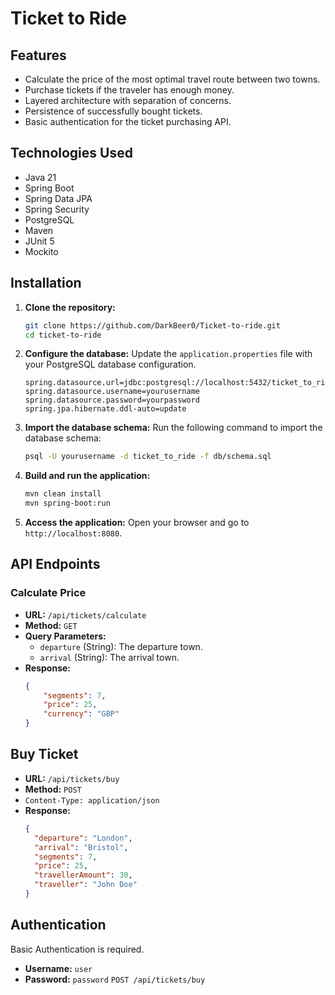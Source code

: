 # Ticket to Ride

## Features
- Calculate the price of the most optimal travel route between two towns.
- Purchase tickets if the traveler has enough money.
- Layered architecture with separation of concerns.
- Persistence of successfully bought tickets.
- Basic authentication for the ticket purchasing API.

## Technologies Used
- Java 21
- Spring Boot
- Spring Data JPA
- Spring Security
- PostgreSQL
- Maven
- JUnit 5
- Mockito

## Installation

1. **Clone the repository:**
    ```bash
    git clone https://github.com/DarkBeer0/Ticket-to-ride.git
    cd ticket-to-ride
    ```

2. **Configure the database:**
    Update the `application.properties` file with your PostgreSQL database configuration.
    ```properties
    spring.datasource.url=jdbc:postgresql://localhost:5432/ticket_to_ride
    spring.datasource.username=yourusername
    spring.datasource.password=yourpassword
    spring.jpa.hibernate.ddl-auto=update
    ```

3. **Import the database schema:**
    Run the following command to import the database schema:
    ```bash
    psql -U yourusername -d ticket_to_ride -f db/schema.sql
    ```

4. **Build and run the application:**
    ```bash
    mvn clean install
    mvn spring-boot:run
    ```

5. **Access the application:**
    Open your browser and go to `http://localhost:8080`.

## API Endpoints

### Calculate Price

- **URL:** `/api/tickets/calculate`
- **Method:** `GET`
- **Query Parameters:**
  - `departure` (String): The departure town.
  - `arrival` (String): The arrival town.
- **Response:**
  ```json
  {
      "segments": 7,
      "price": 25,
      "currency": "GBP"
  }

## Buy Ticket

- **URL:** `/api/tickets/buy`
- **Method:** `POST`
- `Content-Type: application/json`
- **Response:**
  ```json
  {
    "departure": "London",
    "arrival": "Bristol",
    "segments": 7,
    "price": 25,
    "travellerAmount": 30,
    "traveller": "John Doe"
  }
  
## Authentication
Basic Authentication is required.
- **Username:** `user`
- **Password:** `password`
`POST /api/tickets/buy`


